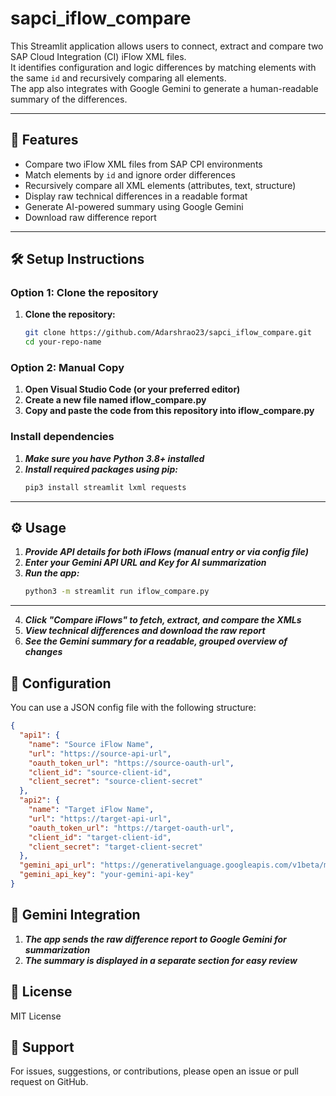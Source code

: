 # sapci_iflow_compare

This Streamlit application allows users to connect, extract and compare two SAP Cloud Integration (CI) iFlow XML files.  
It identifies configuration and logic differences by matching elements with the same `id` and recursively comparing all elements.  
The app also integrates with Google Gemini to generate a human-readable summary of the differences.

---

## 🚀 Features

- Compare two iFlow XML files from SAP CPI environments
- Match elements by `id` and ignore order differences
- Recursively compare all XML elements (attributes, text, structure)
- Display raw technical differences in a readable format
- Generate AI-powered summary using Google Gemini
- Download raw difference report

---

## 🛠️ Setup Instructions

### Option 1: Clone the repository

1. **Clone the repository:**
   ```bash
   git clone https://github.com/Adarshrao23/sapci_iflow_compare.git
   cd your-repo-name

### Option 2: Manual Copy
1. **Open Visual Studio Code (or your preferred editor)**
2. **Create a new file named iflow_compare.py**
3. **Copy and paste the code from this repository into iflow_compare.py**

### Install dependencies
1. ***Make sure you have Python 3.8+ installed***
2. ***Install required packages using pip:***
   ```bash
   pip3 install streamlit lxml requests
---
## ⚙️ Usage
1. ***Provide API details for both iFlows (manual entry or via config file)***
2. ***Enter your Gemini API URL and Key for AI summarization***
3. ***Run the app:***
    ```bash
    python3 -m streamlit run iflow_compare.py
---
4. ***Click "Compare iFlows" to fetch, extract, and compare the XMLs***
5. ***View technical differences and download the raw report***
6. ***See the Gemini summary for a readable, grouped overview of changes***

## 📝 Configuration
You can use a JSON config file with the following structure:
```json
{
  "api1": {
    "name": "Source iFlow Name",
    "url": "https://source-api-url",
    "oauth_token_url": "https://source-oauth-url",
    "client_id": "source-client-id",
    "client_secret": "source-client-secret"
  },
  "api2": {
    "name": "Target iFlow Name",
    "url": "https://target-api-url",
    "oauth_token_url": "https://target-oauth-url",
    "client_id": "target-client-id",
    "client_secret": "target-client-secret"
  },
  "gemini_api_url": "https://generativelanguage.googleapis.com/v1beta/models/gemini-pro:generateContent",
  "gemini_api_key": "your-gemini-api-key"
}
```

## 🤖 Gemini Integration
1. ***The app sends the raw difference report to Google Gemini for summarization***
2. ***The summary is displayed in a separate section for easy review***

## 📄 License
MIT License

## 🙋 Support
For issues, suggestions, or contributions, please open an issue or pull request on GitHub.

